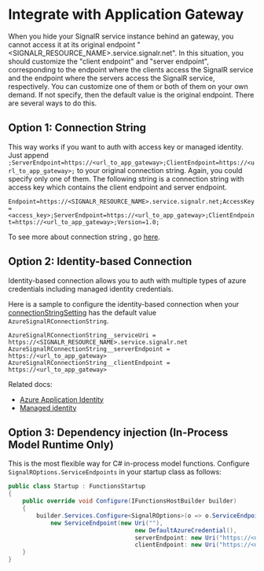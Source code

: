 # Integrate with Application Gateway

When you hide your SignalR service instance behind an gateway, you cannot access it at its original endpoint "<SIGNALR_RESOURCE_NAME>.service.signalr.net". In this situation, you should customize the "client endpoint" and "server endpoint", corresponding to the endpoint where the clients access the SignalR service and the endpoint where the servers access the SignalR service, respectively. You can customize one of them or both of them on your own demand. If not specify, then the default value is the original endpoint. There are several ways to do this.

## Option 1: Connection String
This way works if you want to auth with access key or managed identity. Just append `;ServerEndpoint=https://<url_to_app_gateway>;ClientEndpoint=https://<url_to_app_gateway>;` to your original connection string. Again, you could specify only one of them. The following string is a connection string with access key which contains the client endpoint and server endpoint.

`Endpoint=https://<SIGNALR_RESOURCE_NAME>.service.signalr.net;AccessKey=<access_key>;ServerEndpoint=https://<url_to_app_gateway>;ClientEndpoint=https://<url_to_app_gateway>;Version=1.0;`

To see more about connection string , go [here](https://docs.microsoft.com/azure/azure-signalr/concept-connection-string).

## Option 2: Identity-based Connection

Identity-based connection allows you to auth with multiple types of azure credentials including managed identity credentials.

Here is a sample to configure the identity-based connection when your [connectionStringSetting](https://docs.microsoft.com/azure/azure-functions/functions-bindings-signalr-service-trigger?tabs=in-process&pivots=programming-language-csharp#attributes) has the default value `AzureSignalRConnectionString`.

```properties
AzureSignalRConnectionString__serviceUri = https://<SIGNALR_RESOURCE_NAME>.service.signalr.net
AzureSignalRConnectionString__serverEndpoint = https://<url_to_app_gateway>
AzureSignalRConnectionString__clientEndpoint = https://<url_to_app_gateway>
```

Related docs:
* [Azure Application Identity](https://docs.microsoft.com/azure/azure-signalr/signalr-howto-authorize-application#azure-functions-signalr-bindings)
* [Managed identity](https://docs.microsoft.com/azure/azure-signalr/signalr-howto-authorize-managed-identity#azure-functions-signalr-bindings)

## Option 3: Dependency injection (In-Process Model Runtime Only)
This is the most flexible way for C# in-process model functions. Configure `SignalROptions.ServiceEndpoints` in your startup class as follows:

```cs
public class Startup : FunctionsStartup
{
    public override void Configure(IFunctionsHostBuilder builder)
    {
        builder.Services.Configure<SignalROptions>(o => o.ServiceEndpoints.Add(
            new ServiceEndpoint(new Uri(""),
                                    new DefaultAzureCredential(),
                                    serverEndpoint: new Uri("https://<url-to-app-gateway>"),
                                    clientEndpoint: new Uri("https://<url-to-app-gateway>"))));
    }
}
```